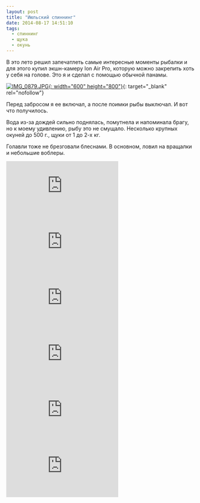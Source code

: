 ```yaml
---
layout: post
title: "Июльский спиннинг"
date: 2014-08-17 14:51:10
tags:
  - спиннинг
  - щука
  - окунь
---
```

В это лето решил запечатлеть самые интересные моменты рыбалки и для
этого купил экшн-камеру Ion Air Pro, которую можно закрепить хоть у себя
на голове. Это я и сделал с помощью обычной панамы.

[![IMG\_0879.JPG](http://img-fotki.yandex.ru/get/6837/13906080.42/0_9a228_c93ce62e_XL.jpg
"IMG_0879.JPG"){: width="600" height="800"}][1]{: target="_blank"
rel="nofollow"}

Перед забросом я ее включал, а после поимки рыбы выключал. И вот что
получилось.

Вода из-за дождей сильно поднялась, помутнела и напоминала брагу, но к
моему удивлению, рыбу это не смущало. Несколько крупных окуней до 500
г., щуки от 1 до 2-х кг.

Голавли тоже не брезговали блеснами. В основном, ловил на вращалки и
небольшие воблеры.

<div class="video">
  <iframe src="https://www.youtube.com/embed/yJ11r-hAfms" frameborder="0" allowfullscreen></iframe>
</div>

<div class="video">
  <iframe src="https://www.youtube.com/embed/rpYcb_P_ul4" frameborder="0" allowfullscreen></iframe>
</div>

<div class="video">
  <iframe src="https://www.youtube.com/embed/ALgNKlh9c8E" frameborder="0" allowfullscreen></iframe>
</div>

<div class="video">
  <iframe src="https://www.youtube.com/embed/kyd0EyXmXpA" frameborder="0" allowfullscreen></iframe>
</div>

<div class="video">
  <iframe src="https://www.youtube.com/embed/pD2AlNCpspo" frameborder="0" allowfullscreen></iframe>
</div>

<div class="video">
  <iframe src="https://www.youtube.com/embed/" frameborder="0" allowfullscreen></iframe>
</div>



[1]: http://fotki.yandex.ru/users/russian-field2005/view/631336
